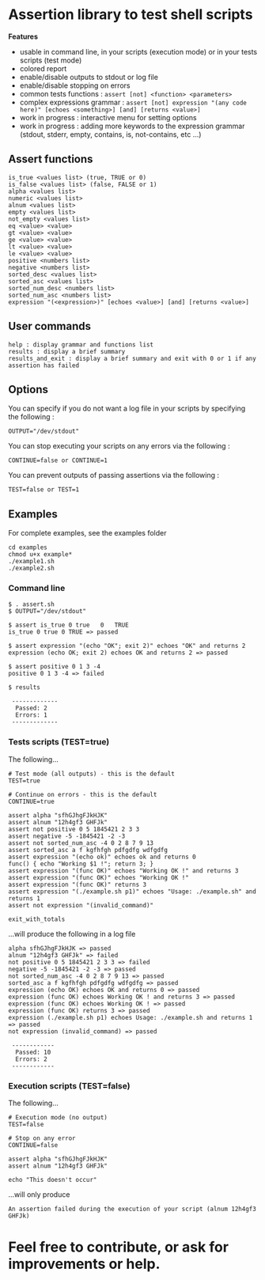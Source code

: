 
# Assertion library to test shell scripts

**Features**
- usable in command line, in your scripts (execution mode) or in your tests scripts (test mode)
- colored report
- enable/disable outputs to stdout or log file
- enable/disable stopping on errors
- common tests functions : ```assert [not] <function> <parameters>```
- complex expressions grammar : ```assert [not] expression "(any code here)" [echoes <something>] [and] [returns <value>]```
- work in progress : interactive menu for setting options
- work in progress : adding more keywords to the expression grammar (stdout, stderr, empty, contains, is, not-contains, etc ...)

## Assert functions
```
is_true <values list> (true, TRUE or 0)
is_false <values list> (false, FALSE or 1)
alpha <values list>
numeric <values list>
alnum <values list>
empty <values list>
not_empty <values list>
eq <value> <value>
gt <value> <value>
ge <value> <value>
lt <value> <value>
le <value> <value>
positive <numbers list>
negative <numbers list>
sorted_desc <values list>
sorted_asc <values list>
sorted_num_desc <numbers list>
sorted_num_asc <numbers list>
expression "(<expression>)" [echoes <value>] [and] [returns <value>]
```

## User commands
```
help : display grammar and functions list
results : display a brief summary
results_and_exit : display a brief summary and exit with 0 or 1 if any assertion has failed
```

## Options

You can specify if you do not want a log file in your scripts by specifying the following : 
```
OUTPUT="/dev/stdout"
```

You can stop executing your scripts on any errors via the following :
```
CONTINUE=false or CONTINUE=1
```

You can prevent outputs of passing assertions via the following :
```
TEST=false or TEST=1
```


## Examples

For complete examples, see the examples folder
```
cd examples
chmod u+x example*
./example1.sh
./example2.sh
```

### Command line
```
$ . assert.sh
$ OUTPUT="/dev/stdout"

$ assert is_true 0 true   0   TRUE
is_true 0 true 0 TRUE => passed

$ assert expression "(echo "OK"; exit 2)" echoes "OK" and returns 2
expression (echo OK; exit 2) echoes OK and returns 2 => passed

$ assert positive 0 1 3 -4
positive 0 1 3 -4 => failed

$ results

 -------------
  Passed: 2
  Errors: 1
 -------------

```

### Tests scripts (TEST=true)

The following...
```
# Test mode (all outputs) - this is the default
TEST=true

# Continue on errors - this is the default
CONTINUE=true

assert alpha "sfhGJhgFJkHJK"
assert alnum "12h4gf3 GHFJk"
assert not positive 0 5 1845421 2 3 3
assert negative -5 -1845421 -2 -3
assert not sorted_num_asc -4 0 2 8 7 9 13
assert sorted_asc a f kgfhfgh pdfgdfg wdfgdfg
assert expression "(echo ok)" echoes ok and returns 0
func() { echo "Working $1 !"; return 3; }
assert expression "(func OK)" echoes "Working OK !" and returns 3
assert expression "(func OK)" echoes "Working OK !"
assert expression "(func OK)" returns 3
assert expression "(./example.sh p1)" echoes "Usage: ./example.sh" and returns 1
assert not expression "(invalid_command)"

exit_with_totals
```

...will produce the following in a log file
```
alpha sfhGJhgFJkHJK => passed
alnum "12h4gf3 GHFJk" => failed
not positive 0 5 1845421 2 3 3 => failed
negative -5 -1845421 -2 -3 => passed
not sorted_num_asc -4 0 2 8 7 9 13 => passed
sorted_asc a f kgfhfgh pdfgdfg wdfgdfg => passed
expression (echo OK) echoes OK and returns 0 => passed
expression (func OK) echoes Working OK ! and returns 3 => passed
expression (func OK) echoes Working OK ! => passed
expression (func OK) returns 3 => passed
expression (./example.sh p1) echoes Usage: ./example.sh and returns 1 => passed
not expression (invalid_command) => passed

 ------------
  Passed: 10
  Errors: 2
 ------------
```

### Execution scripts (TEST=false)

The following...
```
# Execution mode (no output)
TEST=false

# Stop on any error
CONTINUE=false

assert alpha "sfhGJhgFJkHJK"
assert alnum "12h4gf3 GHFJk"

echo "This doesn't occur"
```

...will only produce 
```
An assertion failed during the execution of your script (alnum 12h4gf3 GHFJk)
```


# Feel free to contribute, or ask for improvements or help.

